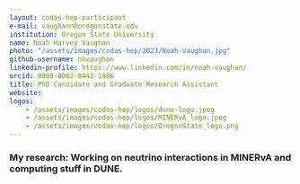```yaml
---
layout: codas-hep-participant
e-mail: vaughann@oregonstate.edu
institution: Oregon State University
name: Noah Harvey Vaughan
photo: "/assets/images/codas-hep/2023/Noah-Vaughan.jpg"
github-username: nhvaughan
linkedin-profile: https://www.linkedin.com/in/noah-vaughan/
orcid: 0000-0002-8442-1886
title: PhD Candidate and Graduate Research Assistant
website:
logos:
    - /assets/images/codas-hep/logos/dune-logo.jpeg
    - /assets/images/codas-hep/logos/MINERvA_logo.jpeg
    - /assets/images/codas-hep/logos/OregonState_logo.png
---
```


### My research: Working on neutrino interactions in MINERvA and computing stuff in DUNE.